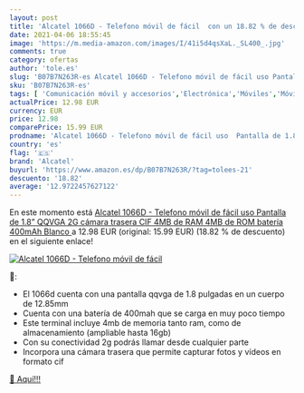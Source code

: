 ```yaml
---
layout: post
title: 'Alcatel 1066D - Telefono móvil de fácil  con un 18.82 % de descuento'
date: 2021-04-06 18:55:45
image: 'https://m.media-amazon.com/images/I/41i5d4qsXaL._SL400_.jpg'
comments: true
category: ofertas
author: 'tole.es'
slug: 'B07B7N263R-es Alcatel 1066D - Telefono móvil de fácil uso Pantalla de...'
sku: 'B07B7N263R-es'
tags: [ 'Comunicación móvil y accesorios','Electrónica','Móviles','Móviles y smartphones libres','alcatel','móvil','ram', ]
actualPrice: 12.98 EUR
currency: EUR
price: 12.98
comparePrice: 15.99 EUR
prodname: 'Alcatel 1066D - Telefono móvil de fácil uso  Pantalla de 1.8” QQVGA  2G  cámara trasera CIF  4MB de RAM  4MB de ROM  batería 400mAh  Blanco '
country: 'es'
flag: '🇪🇸'
brand: 'Alcatel'
buyurl: 'https://www.amazon.es/dp/B07B7N263R/?tag=tolees-21'
descuento: '18.82'
average: '12.9722457627122'
---
```


En este momento está [Alcatel 1066D - Telefono móvil de fácil uso  Pantalla de 1.8” QQVGA  2G  cámara trasera CIF  4MB de RAM  4MB de ROM  batería 400mAh  Blanco ](https://www.amazon.es/dp/B07B7N263R/?tag=tolees-21) a 12.98 EUR (original: 15.99 EUR) (18.82 %  de descuento) en el siguiente enlace!

[![Alcatel 1066D - Telefono móvil de fácil ](https://m.media-amazon.com/images/I/41i5d4qsXaL._SL400_.jpg)](https://www.amazon.es/dp/B07B7N263R/?tag=tolees-21)

🔎:

- El 1066d cuenta con una pantalla qqvga de 1.8 pulgadas en un cuerpo de 12.85mm
- Cuenta con una batería de 400mah que se carga en muy poco tiempo
- Este terminal incluye 4mb de memoria tanto ram, como de almacenamiento (ampliable hasta 16gb)
- Con su conectividad 2g podrás llamar desde cualquier parte
- Incorpora una cámara trasera que permite capturar fotos y vídeos en formato cif

[🛒 Aquí!!!](https://www.amazon.es/dp/B07B7N263R/?tag=tolees-21)
